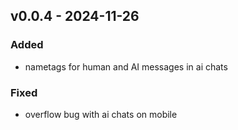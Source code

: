 ## v0.0.4 - 2024-11-26
### Added
* nametags for human and AI messages in ai chats
### Fixed
* overflow bug with ai chats on mobile
